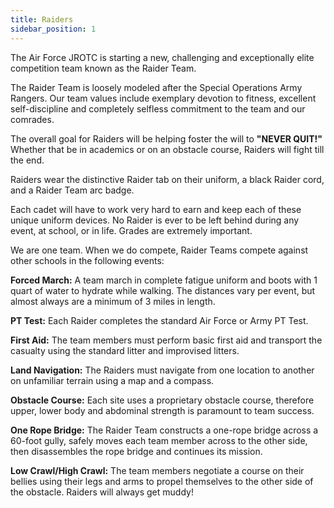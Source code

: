 ```yaml
---
title: Raiders
sidebar_position: 1
---
```


The Air Force JROTC is starting a new, challenging and exceptionally elite competition team known as the Raider Team.

The Raider Team is loosely modeled after the Special Operations Army Rangers. Our team values include exemplary devotion to fitness, excellent self-discipline and completely selfless commitment to the team and our comrades.

The overall goal for Raiders will be helping foster the will to **"NEVER QUIT!"** Whether that be in academics or on an obstacle course, Raiders will fight till the end.

Raiders wear the distinctive Raider tab on their uniform, a black Raider cord, and a Raider Team arc badge.

Each cadet will have to work very hard to earn and keep each of these unique uniform devices. No Raider is ever to be left behind during any event, at school, or in life. Grades are extremely important.

We are one team. When we do compete, Raider Teams compete against other schools in the following events:

**Forced March:** A team march in complete fatigue uniform and boots with 1 quart of water to hydrate while walking. The distances vary per event, but almost always are a minimum of 3 miles in length.

**PT Test:** Each Raider completes the standard Air Force or Army PT Test.

**First Aid:** The team members must perform basic first aid and transport the casualty using the standard litter and improvised litters.

**Land Navigation:** The Raiders must navigate from one location to another on unfamiliar terrain using a map and a compass.

**Obstacle Course:** Each site uses a proprietary obstacle course, therefore upper, lower body and abdominal strength is paramount to team success.

**One Rope Bridge:** The Raider Team constructs a one-rope bridge across a 60-foot gully, safely moves each team member across to the other side, then disassembles the rope bridge and continues its mission.

**Low Crawl/High Crawl:** The team members negotiate a course on their bellies using their legs and arms to propel themselves to the other side of the obstacle. Raiders will always get muddy!
